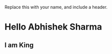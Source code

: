 Replace this with your name, and include a header.

# <h1> Hello Abhishek Sharma </h1>
## <h2> I am King </h2>
